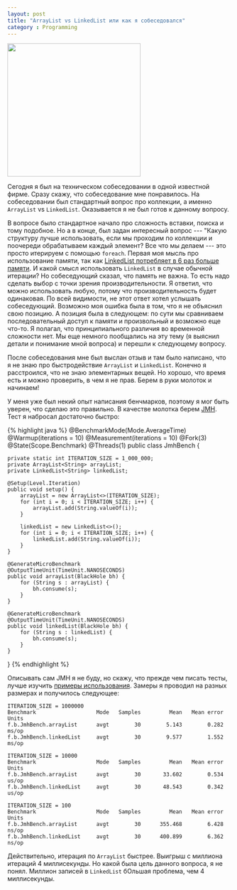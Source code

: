 ```yaml
---
layout: post
title: "ArrayList vs LinkedList или как я собеседовался"
category : Programming
---
```


<img class="left" width="300" src="http://habrastorage.org/files/f95/e64/5df/f95e645dfad54ddfa88fbd92b1167afd.jpg"/>

Сегодня я был на техническом собеседовании в одной известной фирме. Сразу скажу, что собеседование мне понравилось. На собеседовании был стандартный вопрос про коллекции, а именно `ArrayList` vs `LinkedList`. Оказывается я не был готов к данному вопросу. 

В вопросе было стандартное начало про сложность вставки, поиска и тому подобное. Но а в конце, был задан интересный вопрос --- "Какую структуру лучше использовать, если мы проходим по коллекции и поочереди обрабатываем каждый элемент? Все что мы делаем --- это просто итерируем с помощью `foreach`. Первая моя мысль про использование памяти, так как [LinkedList потребляет в 6 раз больше памяти](http://www.javaspecialists.eu/archive/Issue029.html). И какой смысл использовать `LinkedList` в случае обычной итерации? Но собеседующий сказал, что память не важна. То есть надо сделать выбор с точки зрения производительности. Я ответил, что можно использовать любую, потому что производительность будет одинаковая. По всей видимости, не этот ответ хотел услышать собеседующий. Возможно моя ошибка была в том, что я не объяснил свою позицию. А позиция была в следующем: по сути мы сравниваем последовательный доступ к памяти и произвольный и возможно еще что-то. Я полагал, что принципиального различия во временной сложности нет. Мы еще немного пообщались на эту тему (я выяснил детали и понимание мной вопроса) и перешли к следующему вопросу. 

После собеседования мне был выслан отзыв и там было написано, что я не знаю про быстродействие `ArrayList` и `LinkedList`. Конечно я расстроился, что не знаю элементарных вещей. Но хорошо, что время есть и можно проверить, в чем я не прав. Берем в руки молоток и начинаем!

У меня уже был некий опыт написания бенчмарков, поэтому я мог быть уверен, что сделаю это правильно. В качестве молотка берем [JMH](http://openjdk.java.net/projects/code-tools/jmh/). Тест я набросал достаточно быстро:


{% highlight java %} 
@BenchmarkMode(Mode.AverageTime)
@Warmup(iterations = 10)
@Measurement(iterations = 10)
@Fork(3)
@State(Scope.Benchmark)
@Threads(1)
public class JmhBench {
 
    private static int ITERATION_SIZE = 1_000_000;
    private ArrayList<String> arrayList;
    private LinkedList<String> linkedList;
 
    @Setup(Level.Iteration)
    public void setup() {
        arrayList = new ArrayList<>(ITERATION_SIZE);
        for (int i = 0; i < ITERATION_SIZE; i++) {
            arrayList.add(String.valueOf(i));
        }
 
        linkedList = new LinkedList<>();
        for (int i = 0; i < ITERATION_SIZE; i++) {
            linkedList.add(String.valueOf(i));
        }
    }
 
    @GenerateMicroBenchmark
    @OutputTimeUnit(TimeUnit.NANOSECONDS)
    public void arrayList(BlackHole bh) {
        for (String s : arrayList) {
            bh.consume(s);
        }
    }
 
    @GenerateMicroBenchmark
    @OutputTimeUnit(TimeUnit.NANOSECONDS)
    public void linkedList(BlackHole bh) {
        for (String s : linkedList) {
            bh.consume(s);
        }
    }
 
}
{% endhighlight %} 

Описывать сам JMH я не буду, но скажу, что прежде чем писать тесты, лучше изучить [примеры использования](http://hg.openjdk.java.net/code-tools/jmh/file/tip/jmh-samples/src/main/java/org/openjdk/jmh/samples/). Замеры я проводил на разных размерах и получилось следующее:

	ITERATION_SIZE = 1000000
	Benchmark                   Mode   Samples         Mean   Mean error    Units
	f.b.JmhBench.arrayList      avgt        30        5.143        0.282    ms/op
	f.b.JmhBench.linkedList     avgt        30        9.577        1.552    ms/op
	 
	ITERATION_SIZE = 10000
	Benchmark                   Mode   Samples         Mean   Mean error    Units
	f.b.JmhBench.arrayList      avgt        30       33.602        0.534    us/op
	f.b.JmhBench.linkedList     avgt        30       48.543        0.342    us/op
	 
	ITERATION_SIZE = 100
	Benchmark                   Mode   Samples         Mean   Mean error    Units
	f.b.JmhBench.arrayList      avgt        30      355.468        6.428    ns/op
	f.b.JmhBench.linkedList     avgt        30      400.899        6.362    ns/op

Действительно, итерация по `ArrayList` быстрее. Выигрыш с миллиона итераций 4 миллисекунды. Но какой была цель данного вопроса, я не понял. Миллион записей в `LinkedList` бОльшая проблема, чем 4 миллисекунды.

